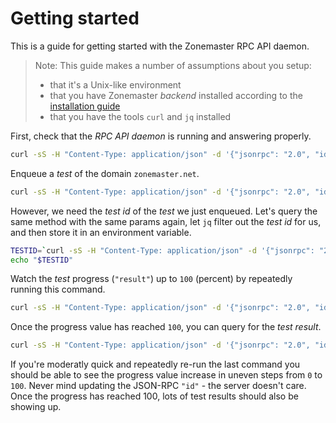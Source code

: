 # Getting started

This is a guide for getting started with the Zonemaster RPC API daemon.

>
> Note: This guide makes a number of assumptions about you setup:
>
> * that it's a Unix-like environment
> * that you have Zonemaster *backend* installed according to the [installation guide](installation.md)
> * that you have the tools `curl` and `jq` installed
>

First, check that the *RPC API daemon* is running and answering properly.

```sh
curl -sS -H "Content-Type: application/json" -d '{"jsonrpc": "2.0", "id": 1, "method": "version_info"}' http://localhost:5000/ | jq .
```

Enqueue a *test* of the domain `zonemaster.net`.

```sh
curl -sS -H "Content-Type: application/json" -d '{"jsonrpc": "2.0", "id": 2, "method": "start_domain_test", "params": {"domain": "zonemaster.net", "ipv4": true}}' http://localhost:5000/ | jq .
```

However, we need the *test id* of the *test* we just enqueued.
Let's query the same method with the same params again, let `jq` filter out the *test id* for us, and then store it in an environment variable.

```sh
TESTID=`curl -sS -H "Content-Type: application/json" -d '{"jsonrpc": "2.0", "id": 3, "method": "start_domain_test", "params": {"domain": "zonemaster.net", "ipv4": true}}' http://localhost:5000/ | jq .result`
echo "$TESTID"
```

Watch the *test* progress (`"result"`) up to `100` (percent) by repeatedly running this command.

```sh
curl -sS -H "Content-Type: application/json" -d '{"jsonrpc": "2.0", "id": 4, "method": "test_progress", "params": '"$TESTID"'}' http://localhost:5000/ | jq .
```

Once the progress value has reached `100`, you can query for the *test result*.

```sh
curl -sS -H "Content-Type: application/json" -d '{"jsonrpc": "2.0", "id": 5, "method": "get_test_results", "params": {"id": '"$TESTID"'}}' http://localhost:5000/ | jq .
```

If you're moderatly quick and repeatedly re-run the last command you should be able to see the progress value increase in uneven steps from `0` to `100`.
Never mind updating the JSON-RPC `"id"` - the server doesn't care.
Once the progress has reached 100, lots of test results should also be showing up.
